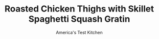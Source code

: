 ---
layout: ../../layouts/MarkdownPostLayout.astro
title: Roasted Chicken Thighs with Skillet Spaghetti Squash Gratin
author: America's Test Kitchen
pubDate: 2023-03-15
description: "Roasted chicken thighs plus a creamy spaghetti squash gratin make an ultracomforting dinner."
image_url: https://res.cloudinary.com/hksqkdlah/image/upload/ar_1:1,c_fill,dpr_2.0,f_auto,fl_lossy.progressive.strip_profile,g_faces:auto,q_auto:low,w_344/SFS_RoastedChickenThighsSkilletSpaghettiSquashGratin-17_flyjrx
tags: ["Main Courses","Vegetables","Chicken","Weeknight"]
calories: 3863
protein: 52
carbohydrates: 17
fats: 74
fiber: 4
ingredients: ["3 tablespoons, extra-virgin olive oil, divided","1 tablespoon, minced fresh thyme","2 , garlic cloves, minced","2 teaspoons, grated lemon zest, plus lemon wedges for serving","1 (3- to 3½-pound), spaghetti squash, halved lengthwise and seeded","1½ teaspoons, table salt, divided","8 (5- to 7-ounce), bone-in chicken thighs, trimmed","1 teaspoon, pepper, divided","¾ cup, heavy cream","1½ ounces, Parmesan cheese, grated (¾ cup), divided"]
serves: 4
time: "1 hour"
instructions: ["Adjust oven rack 8 inches from broiler element and heat oven to 450 degrees. Combine 2 tablespoons oil, thyme, garlic, and lemon zest in bowl; set aside. Sprinkle cut sides of squash with ½ teaspoon salt and microwave in covered bowl until tender, 12 to 15 minutes. Let cool slightly and, using fork, shred squash into colander; discard skins.","Meanwhile, pat chicken dry with paper towels and sprinkle with ½ teaspoon salt and ½ teaspoon pepper. Heat remaining 1 tablespoon oil in 12-inch skillet over medium-high heat until just smoking. Add chicken and cook until well browned, about 5 minutes per side. Roast chicken skin side up on rimmed baking sheet until it registers at least 175 degrees, about 15 minutes.","Heat broiler. Pour off all but 2 tablespoons fat from skillet and return to medium-high heat. Stir in squash and 1 tablespoon oil-thyme mixture, scraping up any browned bits. Stir in cream, ½ cup Parmesan, and remaining ½ teaspoon salt and ½ teaspoon pepper. Sprinkle squash mixture with remaining ¼ cup Parmesan and broil until spotty brown, 3 to 5 minutes. Spoon remaining oil-thyme mixture over chicken. Serve chicken with gratin and lemon wedges."]
nutrition: ["851 mg Potassium, K","630 mg Phosphorus, P","446 mg Calcium, Ca","2 mg Iron, Fe","92 mg Magnesium, Mg","1510 mg Sodium, Na","4 mg Zinc, Zn","74 g Total lipid (fat)","13 mg Niacin","30 g Fatty acids, total monounsaturated","10 g Fatty acids, total polyunsaturated","9 mg Vitamin C, total ascorbic acid","313 mg Cholesterol","27 g Fatty acids, total saturated","4 g Fiber, total dietary","43 µg Folate, food","8 g Sugars, total","16 µg Vitamin K (phylloquinone)","435 g Water","22 g Carbohydrate, by difference","43 µg Folate, DFE","52 g Protein","2 mg Vitamin E (alpha-tocopherol)","1 µg Vitamin B-12","1 mg Vitamin B-6","313 µg Vitamin A, RAE","17 g Carbohydrates (net)","965 kcal Energy","3863 calories"]
notes: "The cooked squash will be very hot; hold it with a dish towel when scraping out the strands to protect your hand. Garnish with chopped fresh parsley, if desired."
---